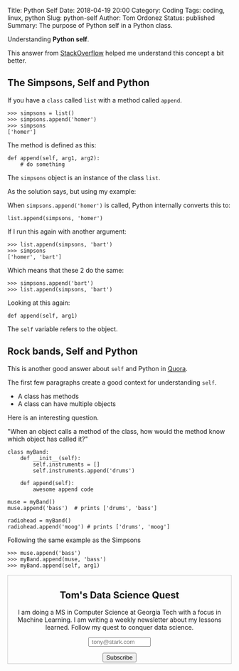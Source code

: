 Title: Python Self
Date: 2018-04-19 20:00
Category: Coding
Tags: coding, linux, python
Slug: python-self
Author: Tom Ordonez
Status: published
Summary: The purpose of Python self in a Python class.

Understanding **Python self**.

This answer from <a href="https://stackoverflow.com/a/21366809" target="_blank">StackOverflow</a> helped me understand this concept a bit better.

## The Simpsons, Self and Python

If you have a `class` called `list` with a method called `append`.

    >>> simpsons = list()
    >>> simpsons.append('homer')
    >>> simpsons
    ['homer']

The method is defined as this:

    def append(self, arg1, arg2):
        # do something

The `simpsons` object is an instance of the class `list`.

As the solution says, but using my example:

When `simpsons.append('homer')` is called, Python internally converts this to:

    list.append(simpsons, 'homer')

If I run this again with another argument:

    >>> list.append(simpsons, 'bart')
    >>> simpsons
    ['homer', 'bart']

Which means that these 2 do the same:

    >>> simpsons.append('bart')
    >>> list.append(simpsons, 'bart')

Looking at this again:

    def append(self, arg1)

The `self` variable refers to the object.

## Rock bands, Self and Python

This is another good answer about `self` and Python in <a href="https://www.quora.com/What-does-self-mean-in-python-class-Why-do-we-need-it" target="_blank">Quora</a>.

The first few paragraphs create a good context for understanding `self`.

* A class has methods
* A class can have multiple objects

Here is an interesting question.

"When an object calls a method of the class, how would the method know which object has called it?"

    class myBand:
        def __init__(self):
            self.instruments = []
            self.instruments.append('drums')

        def append(self):
            awesome append code

    muse = myBand()
    muse.append('bass')  # prints ['drums', 'bass']

    radiohead = myBand()
    radiohead.append('moog') # prints ['drums', 'moog']

Following the same example as the Simpsons

    >>> muse.append('bass')
    >>> myBand.append(muse, 'bass')
    >>> myBand.append(self, arg1)

<form style="border:1px solid #ccc;padding:3px;text-align:center;" action="https://tinyletter.com/tomordonez" method="post" target="popupwindow" onsubmit="window.open('https://tinyletter.com/tomordonez', 'popupwindow', 'scrollbars=yes,width=800,height=600');return true"><h2><label for="tlemail">Tom's Data Science Quest</label></h2><p>I am doing a MS in Computer Science at Georgia Tech with a focus in Machine Learning. I am writing a weekly newsletter about my lessons learned. Follow my quest to conquer data science.</p><p><input type="text" style="width:140px" name="email" id="tlemail" value placeholder=" tony@stark.com" /></p><input type="hidden" value="1" name="embed"/><input type="submit" value="Subscribe" /></form>